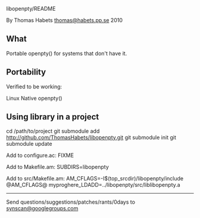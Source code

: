 libopenpty/README

  By Thomas Habets <thomas@habets.pp.se> 2010


What
----
Portable openpty() for systems that don't have it.


Portability
-----------
Verified to be working:

Linux     Native openpty()


Using library in a project
--------------------------
cd /path/to/project
git submodule add http://github.com/ThomasHabets/libopenpty.git
git submodule init
git submodule update

Add to configure.ac:
  FIXME

Add to Makefile.am:
  SUBDIRS=libopenpty

Add to src/Makefile.am:
  AM_CFLAGS=-I$(top_srcdir)/libopenpty/include @AM_CFLAGS@
  myproghere_LDADD=../libopenpty/src/liblibopenpty.a


--------------------------------------------------------------------------
Send questions/suggestions/patches/rants/0days to synscan@googlegroups.com
